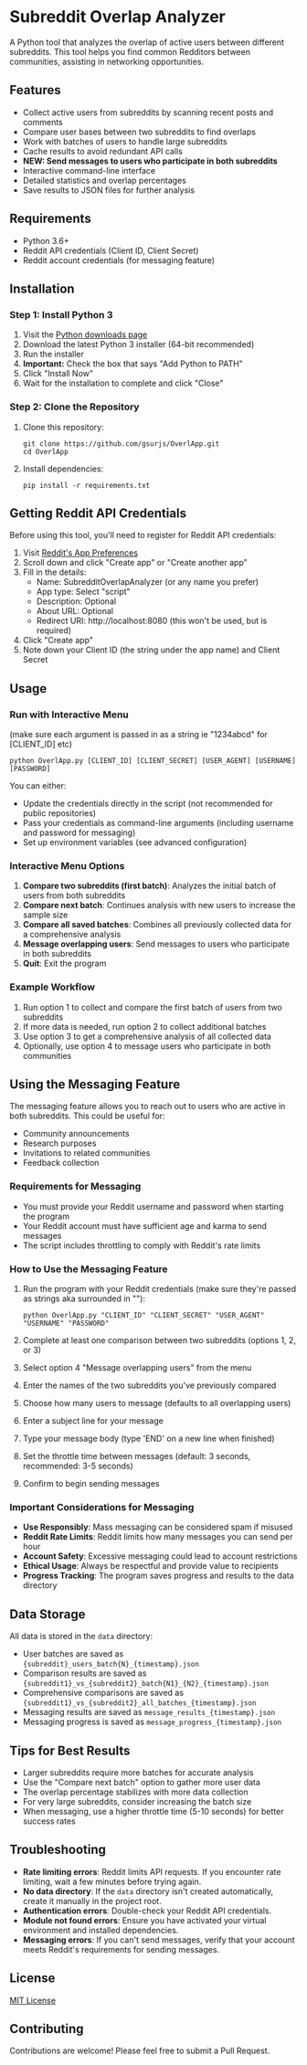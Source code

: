 # Subreddit Overlap Analyzer

A Python tool that analyzes the overlap of active users between different subreddits. This tool helps you find common Redditors between communities, assisting in networking opportunities.

## Features

- Collect active users from subreddits by scanning recent posts and comments
- Compare user bases between two subreddits to find overlaps
- Work with batches of users to handle large subreddits
- Cache results to avoid redundant API calls
- **NEW: Send messages to users who participate in both subreddits**
- Interactive command-line interface
- Detailed statistics and overlap percentages
- Save results to JSON files for further analysis

## Requirements

- Python 3.6+
- Reddit API credentials (Client ID, Client Secret)
- Reddit account credentials (for messaging feature)

## Installation

### Step 1: Install Python 3

1. Visit the [Python downloads page](https://www.python.org/downloads/windows/)
2. Download the latest Python 3 installer (64-bit recommended)
3. Run the installer
4. **Important:** Check the box that says "Add Python to PATH"
5. Click "Install Now"
6. Wait for the installation to complete and click "Close"

### Step 2: Clone the Repository

1. Clone this repository:
   ```
   git clone https://github.com/gsurjs/OverlApp.git
   cd OverlApp
   ```

2. Install dependencies:
   ```
   pip install -r requirements.txt
   ```

## Getting Reddit API Credentials

Before using this tool, you'll need to register for Reddit API credentials:

1. Visit [Reddit's App Preferences](https://www.reddit.com/prefs/apps)
2. Scroll down and click "Create app" or "Create another app"
3. Fill in the details:
   - Name: SubredditOverlapAnalyzer (or any name you prefer)
   - App type: Select "script"
   - Description: Optional
   - About URL: Optional
   - Redirect URI: http://localhost:8080 (this won't be used, but is required)
4. Click "Create app"
5. Note down your Client ID (the string under the app name) and Client Secret

## Usage

### Run with Interactive Menu

(make sure each argument is passed in as a string ie "1234abcd" for [CLIENT_ID] etc)

```
python OverlApp.py [CLIENT_ID] [CLIENT_SECRET] [USER_AGENT] [USERNAME] [PASSWORD]
```

You can either:
- Update the credentials directly in the script (not recommended for public repositories)
- Pass your credentials as command-line arguments (including username and password for messaging)
- Set up environment variables (see advanced configuration)

### Interactive Menu Options

1. **Compare two subreddits (first batch)**: Analyzes the initial batch of users from both subreddits
2. **Compare next batch**: Continues analysis with new users to increase the sample size
3. **Compare all saved batches**: Combines all previously collected data for a comprehensive analysis
4. **Message overlapping users**: Send messages to users who participate in both subreddits
5. **Quit**: Exit the program

### Example Workflow

1. Run option 1 to collect and compare the first batch of users from two subreddits
2. If more data is needed, run option 2 to collect additional batches
3. Use option 3 to get a comprehensive analysis of all collected data
4. Optionally, use option 4 to message users who participate in both communities

## Using the Messaging Feature

The messaging feature allows you to reach out to users who are active in both subreddits. This could be useful for:
- Community announcements
- Research purposes
- Invitations to related communities
- Feedback collection

### Requirements for Messaging

- You must provide your Reddit username and password when starting the program
- Your Reddit account must have sufficient age and karma to send messages
- The script includes throttling to comply with Reddit's rate limits

### How to Use the Messaging Feature

1. Run the program with your Reddit credentials (make sure they're passed as strings aka surrounded in ""):
   ```
   python OverlApp.py "CLIENT_ID" "CLIENT_SECRET" "USER_AGENT" "USERNAME" "PASSWORD"
   ```

2. Complete at least one comparison between two subreddits (options 1, 2, or 3)

3. Select option 4 "Message overlapping users" from the menu

4. Enter the names of the two subreddits you've previously compared

5. Choose how many users to message (defaults to all overlapping users)

6. Enter a subject line for your message

7. Type your message body (type 'END' on a new line when finished)

8. Set the throttle time between messages (default: 3 seconds, recommended: 3-5 seconds)

9. Confirm to begin sending messages

### Important Considerations for Messaging

- **Use Responsibly**: Mass messaging can be considered spam if misused
- **Reddit Rate Limits**: Reddit limits how many messages you can send per hour
- **Account Safety**: Excessive messaging could lead to account restrictions
- **Ethical Usage**: Always be respectful and provide value to recipients
- **Progress Tracking**: The program saves progress and results to the data directory

## Data Storage

All data is stored in the `data` directory:
- User batches are saved as `{subreddit}_users_batch{N}_{timestamp}.json`
- Comparison results are saved as `{subreddit1}_vs_{subreddit2}_batch{N1}_{N2}_{timestamp}.json`
- Comprehensive comparisons are saved as `{subreddit1}_vs_{subreddit2}_all_batches_{timestamp}.json`
- Messaging results are saved as `message_results_{timestamp}.json`
- Messaging progress is saved as `message_progress_{timestamp}.json`

## Tips for Best Results

- Larger subreddits require more batches for accurate analysis
- Use the "Compare next batch" option to gather more user data
- The overlap percentage stabilizes with more data collection
- For very large subreddits, consider increasing the batch size
- When messaging, use a higher throttle time (5-10 seconds) for better success rates

## Troubleshooting

- **Rate limiting errors**: Reddit limits API requests. If you encounter rate limiting, wait a few minutes before trying again.
- **No data directory**: If the `data` directory isn't created automatically, create it manually in the project root.
- **Authentication errors**: Double-check your Reddit API credentials.
- **Module not found errors**: Ensure you have activated your virtual environment and installed dependencies.
- **Messaging errors**: If you can't send messages, verify that your account meets Reddit's requirements for sending messages.

## License

[MIT License](LICENSE)

## Contributing

Contributions are welcome! Please feel free to submit a Pull Request.
